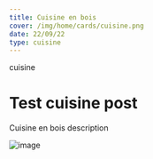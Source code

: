 ```yaml
---
title: Cuisine en bois 
cover: /img/home/cards/cuisine.png
date: 22/09/22
type: cuisine
---
```


cuisine

# Test cuisine post

Cuisine en bois description

![image](/img/home/cards/cuisine.png)